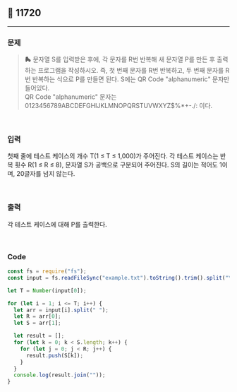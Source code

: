 ## 📮 11720

---

### 문제

> **🛼** 문자열 S를 입력받은 후에, 각 문자를 R번 반복해 새 문자열 P를 만든 후 출력하는 프로그램을 작성하시오. 즉, 첫 번째 문자를 R번 반복하고, 두 번째 문자를 R번 반복하는 식으로 P를 만들면 된다. S에는 QR Code "alphanumeric" 문자만 들어있다.  
> QR Code "alphanumeric" 문자는 0123456789ABCDEFGHIJKLMNOPQRSTUVWXYZ\$%\*+-./: 이다.

<br />

### 입력

첫째 줄에 테스트 케이스의 개수 T(1 ≤ T ≤ 1,000)가 주어진다. 각 테스트 케이스는 반복 횟수 R(1 ≤ R ≤ 8), 문자열 S가 공백으로 구분되어 주어진다. S의 길이는 적어도 1이며, 20글자를 넘지 않는다.

<br />

### 출력

각 테스트 케이스에 대해 P를 출력한다.

<br />

### Code

```javascript
const fs = require("fs");
const input = fs.readFileSync("example.txt").toString().trim().split("\n");

let T = Number(input[0]);

for (let i = 1; i <= T; i++) {
  let arr = input[i].split(" ");
  let R = arr[0];
  let S = arr[1];

  let result = [];
  for (let k = 0; k < S.length; k++) {
    for (let j = 0; j < R; j++) {
      result.push(S[k]);
    }
  }
  console.log(result.join(""));
}
```
